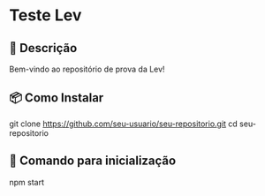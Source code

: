 
# Teste Lev

## 📝 Descrição
Bem-vindo ao repositório de prova da Lev!

## 📦 Como Instalar

git clone https://github.com/seu-usuario/seu-repositorio.git
cd seu-repositorio

## 🎯 Comando para inicialização
npm start
